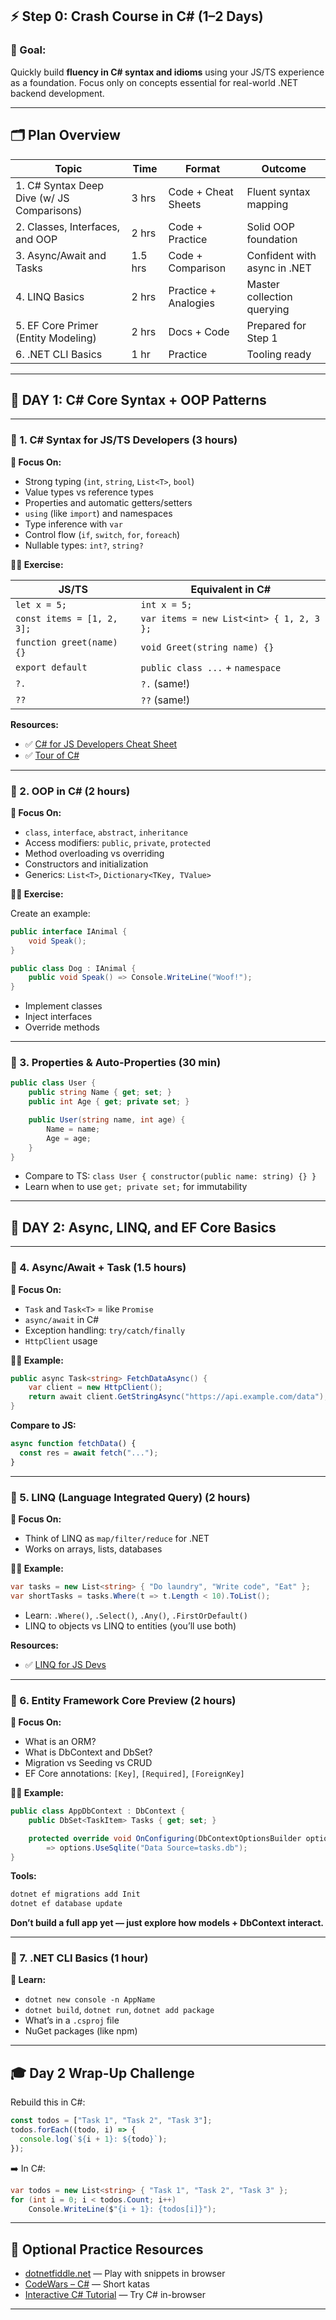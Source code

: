 ## ⚡ Step 0: Crash Course in C# (1–2 Days)

### 🎯 Goal:

Quickly build **fluency in C# syntax and idioms** using your JS/TS experience as a foundation. Focus only on concepts essential for real-world .NET backend development.

---

## 🗂️ Plan Overview

| Topic                                      | Time    | Format               | Outcome                      |
| ------------------------------------------ | ------- | -------------------- | ---------------------------- |
| 1. C# Syntax Deep Dive (w/ JS Comparisons) | 3 hrs   | Code + Cheat Sheets  | Fluent syntax mapping        |
| 2. Classes, Interfaces, and OOP            | 2 hrs   | Code + Practice      | Solid OOP foundation         |
| 3. Async/Await and Tasks                   | 1.5 hrs | Code + Comparison    | Confident with async in .NET |
| 4. LINQ Basics                             | 2 hrs   | Practice + Analogies | Master collection querying   |
| 5. EF Core Primer (Entity Modeling)        | 2 hrs   | Docs + Code          | Prepared for Step 1          |
| 6. .NET CLI Basics                         | 1 hr    | Practice             | Tooling ready                |

---

## 📅 DAY 1: C# Core Syntax + OOP Patterns

---

### 🔸 1. C# Syntax for JS/TS Developers (3 hours)

**🧠 Focus On:**

- Strong typing (`int`, `string`, `List<T>`, `bool`)
- Value types vs reference types
- Properties and automatic getters/setters
- `using` (like `import`) and namespaces
- Type inference with `var`
- Control flow (`if`, `switch`, `for`, `foreach`)
- Nullable types: `int?`, `string?`

**👨‍💻 Exercise:**

| JS/TS                      | Equivalent in C#                         |
| -------------------------- | ---------------------------------------- |
| `let x = 5;`               | `int x = 5;`                             |
| `const items = [1, 2, 3];` | `var items = new List<int> { 1, 2, 3 };` |
| `function greet(name) {}`  | `void Greet(string name) {}`             |
| `export default`           | `public class ...` + `namespace`         |
| `?.`                       | `?.` (same!)                             |
| `??`                       | `??` (same!)                             |

**Resources:**

- ✅ [C# for JS Developers Cheat Sheet](https://www.linkedin.com/pulse/c-javascript-developers-cheat-sheet-milosz-misiewicz/)
- ✅ [Tour of C#](https://learn.microsoft.com/en-us/dotnet/csharp/tour-of-csharp/)

---

### 🔸 2. OOP in C# (2 hours)

**🧠 Focus On:**

- `class`, `interface`, `abstract`, `inheritance`
- Access modifiers: `public`, `private`, `protected`
- Method overloading vs overriding
- Constructors and initialization
- Generics: `List<T>`, `Dictionary<TKey, TValue>`

**👨‍💻 Exercise:**

Create an example:

```csharp
public interface IAnimal {
    void Speak();
}

public class Dog : IAnimal {
    public void Speak() => Console.WriteLine("Woof!");
}
```

- Implement classes
- Inject interfaces
- Override methods

---

### 🔸 3. Properties & Auto-Properties (30 min)

```csharp
public class User {
    public string Name { get; set; }
    public int Age { get; private set; }

    public User(string name, int age) {
        Name = name;
        Age = age;
    }
}
```

- Compare to TS: `class User { constructor(public name: string) {} }`
- Learn when to use `get; private set;` for immutability

---

## 📅 DAY 2: Async, LINQ, and EF Core Basics

---

### 🔸 4. Async/Await + Task (1.5 hours)

**🧠 Focus On:**

- `Task` and `Task<T>` = like `Promise`
- `async/await` in C#
- Exception handling: `try/catch/finally`
- `HttpClient` usage

**👨‍💻 Example:**

```csharp
public async Task<string> FetchDataAsync() {
    var client = new HttpClient();
    return await client.GetStringAsync("https://api.example.com/data");
}
```

**Compare to JS:**

```ts
async function fetchData() {
  const res = await fetch("...");
}
```

---

### 🔸 5. LINQ (Language Integrated Query) (2 hours)

**🧠 Focus On:**

- Think of LINQ as `map/filter/reduce` for .NET
- Works on arrays, lists, databases

**👨‍💻 Example:**

```csharp
var tasks = new List<string> { "Do laundry", "Write code", "Eat" };
var shortTasks = tasks.Where(t => t.Length < 10).ToList();
```

- Learn: `.Where()`, `.Select()`, `.Any()`, `.FirstOrDefault()`
- LINQ to objects vs LINQ to entities (you’ll use both)

**Resources:**

- ✅ [LINQ for JS Devs](https://blog.submain.com/linq-for-javascript-developers/)

---

### 🔸 6. Entity Framework Core Preview (2 hours)

**🧠 Focus On:**

- What is an ORM?
- What is DbContext and DbSet?
- Migration vs Seeding vs CRUD
- EF Core annotations: `[Key]`, `[Required]`, `[ForeignKey]`

**👨‍💻 Example:**

```csharp
public class AppDbContext : DbContext {
    public DbSet<TaskItem> Tasks { get; set; }

    protected override void OnConfiguring(DbContextOptionsBuilder options)
        => options.UseSqlite("Data Source=tasks.db");
}
```

**Tools:**

```bash
dotnet ef migrations add Init
dotnet ef database update
```

**Don’t build a full app yet — just explore how models + DbContext interact.**

---

### 🔸 7. .NET CLI Basics (1 hour)

**🧠 Learn:**

- `dotnet new console -n AppName`
- `dotnet build`, `dotnet run`, `dotnet add package`
- What’s in a `.csproj` file
- NuGet packages (like npm)

---

## 🎓 Day 2 Wrap-Up Challenge

Rebuild this in C#:

```ts
const todos = ["Task 1", "Task 2", "Task 3"];
todos.forEach((todo, i) => {
  console.log(`${i + 1}: ${todo}`);
});
```

➡️ In C#:

```csharp
var todos = new List<string> { "Task 1", "Task 2", "Task 3" };
for (int i = 0; i < todos.Count; i++)
    Console.WriteLine($"{i + 1}: {todos[i]}");
```

---

## 🧪 Optional Practice Resources

- [dotnetfiddle.net](https://dotnetfiddle.net/) — Play with snippets in browser
- [CodeWars – C#](https://www.codewars.com/collections/c-tutorial-for-js-devs) — Short katas
- [Interactive C# Tutorial](https://learn.microsoft.com/en-us/dotnet/csharp/tutorials/) — Try C# in-browser

---
